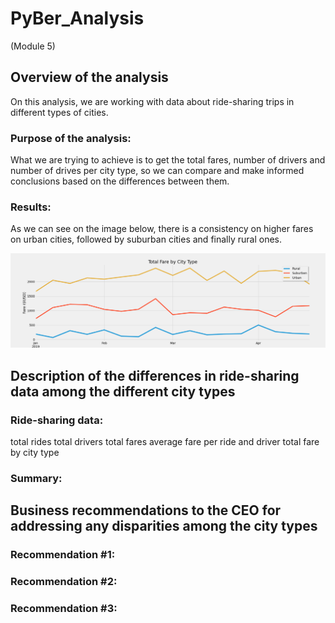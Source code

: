 # PyBer_Analysis 
(Module 5)

## Overview of the analysis
On this analysis, we are working with data about ride-sharing trips in different types of cities.

### Purpose of the analysis:
What we are trying to achieve is to get the total fares, number of drivers and number of drives per city type, so we can compare and make informed conclusions based on the differences between them.

### Results:

As we can see on the image below, there is a consistency on higher fares on urban cities, followed by suburban cities and finally rural ones.

![Alt text](https://github.com/sofiwolfes/PyBer_Analysis/blob/main/Fig1.png)

## Description of the differences in ride-sharing data among the different city types

### Ride-sharing data:


total rides
total drivers
total fares
average fare per ride and driver
total fare by city type

### Summary:

## Business recommendations to the CEO for addressing any disparities among the city types
### Recommendation #1:
### Recommendation #2:
### Recommendation #3:
